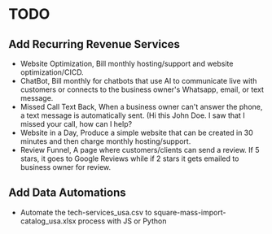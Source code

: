 # TODO

## Add Recurring Revenue Services

- Website Optimization, Bill monthly hosting/support and website optimization/CICD.
- ChatBot, Bill monthly for chatbots that use AI to communicate live with customers or connects to the business owner's Whatsapp, email, or text message.
- Missed Call Text Back, When a business owner can't answer the phone, a text message is automatically sent. (Hi this John Doe. I saw that I missed your call, how can I help?
- Website in a Day, Produce a simple website that can be created in 30 minutes and then charge monthly hosting/support.
- Review Funnel, A page where customers/clients can send a review. If 5 stars, it goes to Google Reviews while if 2 stars it gets emailed to business owner for review.

## Add Data Automations

- Automate the tech-services_usa.csv to square-mass-import-catalog_usa.xlsx process with JS or Python
